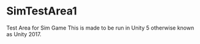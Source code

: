 # SimTestArea1
Test Area for Sim Game
This is made to be run in Unity 5 otherwise known as Unity 2017.
